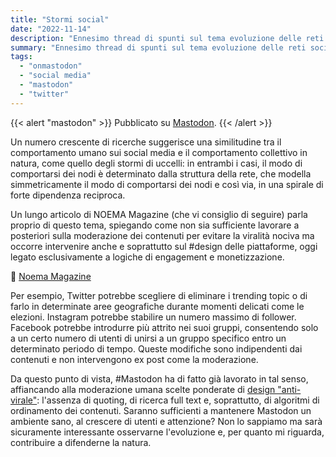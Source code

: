 ```yaml
---
title: "Stormi social"
date: "2022-11-14"
description: "Ennesimo thread di spunti sul tema evoluzione delle reti sociali."
summary: "Ennesimo thread di spunti sul tema evoluzione delle reti sociali."
tags: 
  - "onmastodon"
  - "social media"
  - "mastodon"
  - "twitter"
---
```


{{< alert "mastodon" >}}
Pubblicato su [Mastodon](https://mastodon.uno/@lucamondini/109341908900859548).
{{< /alert >}}

Un numero crescente di ricerche suggerisce una similitudine tra il comportamento umano sui social media e il comportamento collettivo in natura, come quello degli stormi di uccelli: in entrambi i casi, il modo di comportarsi dei nodi è determinato dalla struttura della rete, che modella simmetricamente il modo di comportarsi dei nodi e così via, in una spirale di forte dipendenza reciproca. 

Un lungo articolo di NOEMA Magazine (che vi consiglio di seguire) parla proprio di questo tema, spiegando come non sia sufficiente lavorare a posteriori sulla moderazione dei contenuti per evitare la viralità nociva ma occorre intervenire anche e soprattutto sul #design delle piattaforme, oggi legato esclusivamente a logiche di engagement e monetizzazione.

🔗 [Noema Magazine](https://www.noemamag.com/how-online-mobs-act-like-flocks-of-birds/)

Per esempio, Twitter potrebbe scegliere di eliminare i trending topic o di farlo in determinate aree geografiche durante momenti delicati come le elezioni. Instagram potrebbe stabilire un numero massimo di follower. Facebook potrebbe introdurre più attrito nei suoi gruppi, consentendo solo a un certo numero di utenti di unirsi a un gruppo specifico entro un determinato periodo di tempo. Queste modifiche sono indipendenti dai contenuti e non intervengono ex post come la moderazione.

Da questo punto di vista, #Mastodon ha di fatto già lavorato in tal senso, affiancando alla moderazione umana scelte ponderate di [design "anti-virale"](https://uxdesign.cc/mastodon-is-antiviral-design-42f090ab8d51): l'assenza di quoting, di ricerca full text e, soprattutto, di algoritmi di ordinamento dei contenuti. Saranno sufficienti a mantenere Mastodon un ambiente sano, al crescere di utenti e attenzione? Non lo sappiamo ma sarà sicuramente interessante osservarne l'evoluzione e, per quanto mi riguarda, contribuire a difenderne la natura.